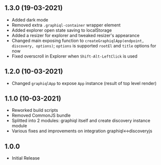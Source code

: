 ## 1.3.0 (19-03-2021)

- Added dark mode
- Removed extra `.graphiql-container` wrapper element
- Added explorer open state saving to localStorage
- Added a resizer for explorer and tweaked resizer's appearance
- Changed main exposing function to `createGraphiqlApp(endpoint, discovery, options)`; `options` is supported `rootEl` and `title` options for now
- Fixed overscroll in Explorer when `Shift-Alt-LeftClick` is used

## 1.2.0 (10-03-2021)

- Changed `graphiqlApp` to expose `App` instance (result of top level render)

## 1.1.0 (10-03-2021)

- Reworked build scripts
- Removed CommonJS bundle
- Splitted into 2 modules: graphiql itself and create discovery instance module
- Various fixes and improvements on integration graphiql<->discoveryjs

## 1.0.0

- Initial Release
